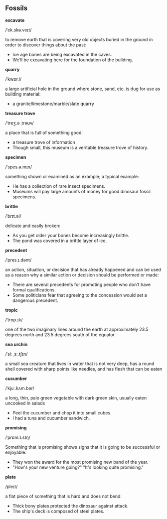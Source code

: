 ## Fossils

**excavate**

/ˈek.skə.veɪt/

to remove earth that is covering very old objects buried in the ground in order to discover things about the past:

* Ice age bones are being excavated in the caves.
* We’ll be excavating here for the foundation of the building.

**quarry**

/ˈkwɒr.i/

a large artificial hole in the ground where stone, sand, etc. is dug for use as building material:

* a granite/limestone/marble/slate quarry

**treasure trove**

/ˈtreʒ.ə ˌtrəʊv/

a place that is full of something good:

* a treasure trove of information
* Though small, this museum is a veritable treasure trove of history.

**specimen**

/ˈspes.ə.mɪn/

something shown or examined as an example; a typical example:

* He has a collection of rare insect specimens.
* Museums will pay large amounts of money for good dinosaur fossil specimens.

**brittle**

/ˈbrɪt.əl/

delicate and easily broken:

* As you get older your bones become increasingly brittle.
* The pond was covered in a brittle layer of ice.

**precedent**

/ˈpres.ɪ.dənt/ 

an action, situation, or decision that has already happened and can be used as a reason why a similar action or decision should be performed or made:

* There are several precedents for promoting people who don't have formal qualifications.
* Some politicians fear that agreeing to the concession would set a dangerous precedent.

**tropic**

/ˈtrɒp.ɪk/

one of the two imaginary lines around the earth at approximately 23.5 degrees north and 23.5 degrees south of the equator

**sea urchin**

/ˈsiː ˌɜː.tʃɪn/

a small sea creature that lives in water that is not very deep, has a round shell covered with sharp points like needles, and has flesh that can be eaten

**cucumber**

/ˈkjuː.kʌm.bər/

a long, thin, pale green vegetable with dark green skin, usually eaten uncooked in salads

* Peel the cucumber and chop it into small cubes.
* I had a tuna and cucumber sandwich.

**promising**

/ˈprɒm.ɪ.sɪŋ/

Something that is promising shows signs that it is going to be successful or enjoyable:

* They won the award for the most promising new band of the year.
* "How's your new venture going?" "It's looking quite promising."

**plate**

/pleɪt/

a flat piece of something that is hard and does not bend:

* Thick bony plates protected the dinosaur against attack.
* The ship's deck is composed of steel plates.

